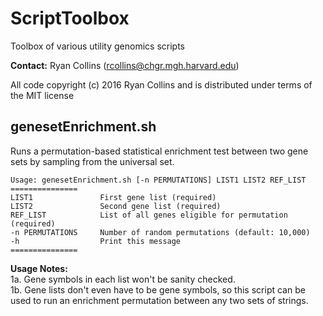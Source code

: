 # ScriptToolbox
Toolbox of various utility genomics scripts

**Contact:** Ryan Collins (rcollins@chgr.mgh.harvard.edu)

All code copyright (c) 2016 Ryan Collins and is distributed under terms of the MIT license

## genesetEnrichment.sh  
Runs a permutation-based statistical enrichment test between two gene sets by sampling from the universal set.
```
Usage: genesetEnrichment.sh [-n PERMUTATIONS] LIST1 LIST2 REF_LIST
===============
LIST1               First gene list (required)
LIST2               Second gene list (required)
REF_LIST            List of all genes eligible for permutation (required)
-n PERMUTATIONS     Number of random permutations (default: 10,000)
-h                  Print this message
===============
```
**Usage Notes:**  
1a. Gene symbols in each list won't be sanity checked.  
1b. Gene lists don't even have to be gene symbols, so this script can be used to run an enrichment permutation between any two sets of strings.
